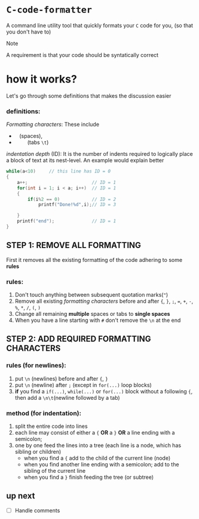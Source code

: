 # `C-code-formatter`

A command line utility tool that quickly formats your `C` code for you, (so that you don't have to)

> [!NOTE]
> A requirement is that your code should be syntatically correct


# how it works?

Let's go through some definitions that makes the discussion easier
### definitions:

*Formatting characters*: These include 
-   ` `     (spaces), 
-   `    `  (tabs `\t`)

*indentation depth* (ID): It is the number of indents required to logically place a block of text at its nest-level.
An example would explain better

```c
while(a<10)     // this line has ID = 0
{
    a++;                        // ID = 1
    for(int i = 1; i < a; i++)  // ID = 1
    {
        if(i%2 == 0)            // ID = 2
            printf("Done!%d",i);// ID = 3

    }
    printf("end");              // ID = 1
}
```

## STEP 1: REMOVE ALL FORMATTING

First it removes all the existing formatting of the code adhering to some **rules**


### rules:

1. Don't touch anything between subsequent quotation marks(`"`)
2. Remove all existing *formatting characters* before and after `{`, `}`, `;`, `=`, `+`, `-`, `%`, `*`, `/`, `(`, `)`
3. Change all remaining **multiple** spaces or tabs to __single spaces__
4. When you have a line starting with `#` don't remove the `\n` at the end 

## STEP 2: ADD REQUIRED FORMATTING CHARACTERS

### rules (for newlines):

1. put `\n` (newlines) before and after `{`, `}`
2. put `\n` (newline) after `;` (except in `for(...)` loop blocks)
3. **if** you find a `if(...)`, `while(...)` or `for(...)` block without a following `{`, then add a `\n\t`(newline followed by a tab)

### method (for indentation):

1. split the entire code into lines
2. each line may consist of either a `{` **OR** a `}` **OR** a line ending with a semicolon;
3. one by one feed the lines into a tree (each line is a node, which has sibling or children)
    - when you find a `{` add to the child of the current line (node)
    - when you find another line ending with a semicolon; add to the sibling of the current line
    - when you find a `}` finish feeding the tree (or subtree)


## up next

- [ ] Handle comments
